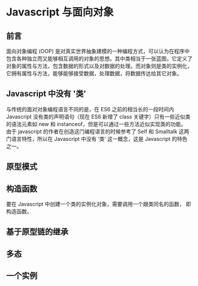 # Javascript 与面向对象

## 前言

面向对象编程 (OOP) 是对真实世界抽象建模的一种编程方式，可以认为在程序中包含各种独立而又能够相互调用的对象的思想。其中类相当于一张蓝图，它定义了对象的属性与方法，包含数据的形式以及对数据的处理。而对象则是类的实例化，它拥有属性与方法，能够能够接受数据，处理数据，将数据传达给其它对象。

## Javascript 中没有 '类'

与传统的面对对象编程语言不同的是，在 ES6 之前的相当长的一段时间内 Javascript 没有类的声明语句（现在 ES6 新增了 class 关键字）只有一些近似类的语法元素如 new 和 instanceof，但是可以通过一些方法近似实现类的功能。
由于 javascript 的作者在创造这门编程语言的时候参考了 Self 和 Smalltalk 这两门语言特性，所以在 Javascript 中没有 ‘类’ 这一概念，这是 Javascript 的特色之一。

## 原型模式

## 构造函数

要在 Javascript 中创建一个类的实例化对象，需要调用一个跟类同名的函数， 即构造函数。

## 基于原型链的继承

## 多态

## 一个实例


